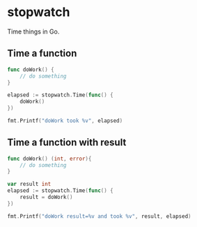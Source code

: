# stopwatch

Time things in Go.

## Time a function

``` go
func doWork() {
	// do something
}

elapsed := stopwatch.Time(func() {
	doWork()
})

fmt.Printf("doWork took %v", elapsed)
```

## Time a function with result

``` go
func doWork() (int, error){
	// do something
}

var result int
elapsed := stopwatch.Time(func() {
	result = doWork()
})

fmt.Printf("doWork result=%v and took %v", result, elapsed)
```
